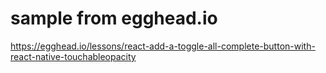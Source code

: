 
# sample from egghead.io
  https://egghead.io/lessons/react-add-a-toggle-all-complete-button-with-react-native-touchableopacity

  